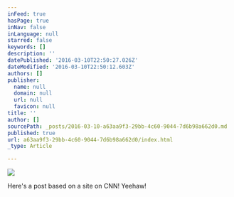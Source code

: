 ```yaml
---
inFeed: true
hasPage: true
inNav: false
inLanguage: null
starred: false
keywords: []
description: ''
datePublished: '2016-03-10T22:50:27.026Z'
dateModified: '2016-03-10T22:50:12.603Z'
authors: []
publisher:
  name: null
  domain: null
  url: null
  favicon: null
title: ''
author: []
sourcePath: _posts/2016-03-10-a63aa9f3-29bb-4c60-9044-7d6b98a662d0.md
published: true
url: a63aa9f3-29bb-4c60-9044-7d6b98a662d0/index.html
_type: Article

---
```

![](https://the-grid-user-content.s3-us-west-2.amazonaws.com/208c0872-3d87-45e8-86bf-77c758888ba3.png)

Here's a post based on a site on CNN! Yeehaw!